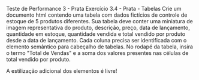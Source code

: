 Teste de Performance 3 - Prata
Exercício 3.4 - Prata - Tabelas
Crie um documento html contendo uma tabela com dados fictícios de controle de estoque de 5 produtos diferentes. Sua tabela deve conter uma miniatura de imagem representativa do produto, descrição, preço, data de lançamento, quantidade em estoque, quantidade vendida e total vendido por produto desde a data de lançamento. Cada coluna precisa ser identificada com o elemento semântico para cabeçalho de tabelas. No rodapé da tabela, insira o termo "Total de Vendas" e a soma dos valores presentes nas células de total vendido por produto.

A estilização adicional dos elementos é livre!